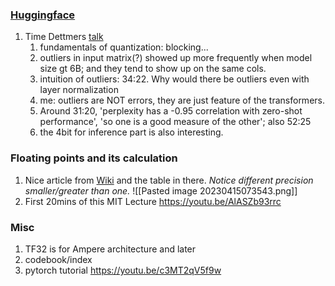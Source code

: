 ### [Huggingface](https://huggingface.co/blog/hf-bitsandbytes-integration) 
1. Time Dettmers [talk](https://youtu.be/jyOqtw4ry2w)
	1. fundamentals of quantization: blocking...
	2. outliers in input matrix(?) showed up more frequently when model size gt 6B; and they tend to show up on the same cols.
	3. intuition of outliers: 34:22. Why would there be outliers even with layer normalization
	4. me: outliers are NOT errors, they are just feature of the transformers.
	5. Around 31:20, 'perplexity has a -0.95 correlation with zero-shot performance', 'so one is a good measure of the other'; also 52:25
	6. the 4bit for inference part is also interesting.

### Floating points and its calculation
1. Nice article from [Wiki](https://en.wikipedia.org/wiki/Half-precision_floating-point_format) and the table in there. *Notice different precision smaller/greater than one.*
	![[Pasted image 20230415073543.png]]
2. First 20mins of this MIT Lecture https://youtu.be/AlASZb93rrc


### Misc
1. TF32 is for Ampere architecture and later
2. codebook/index
3. pytorch tutorial https://youtu.be/c3MT2qV5f9w
